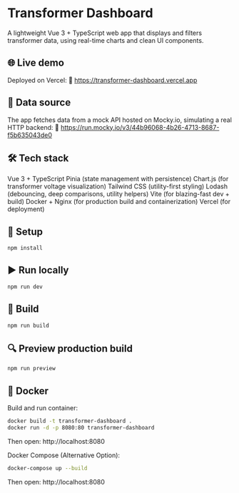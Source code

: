 # Transformer Dashboard

A lightweight Vue 3 + TypeScript web app that displays and filters transformer data, using real-time charts and clean UI components.

## 🌐 Live demo

Deployed on Vercel:
🔗 https://transformer-dashboard.vercel.app

## 📡 Data source

The app fetches data from a mock API hosted on Mocky.io, simulating a real HTTP backend:
🔗 https://run.mocky.io/v3/44b96068-4b26-4713-8687-f5b635043de0

## 🛠 Tech stack
Vue 3 + TypeScript
Pinia (state management with persistence)
Chart.js (for transformer voltage visualization)
Tailwind CSS (utility-first styling)
Lodash (debouncing, deep comparisons, utility helpers)
Vite (for blazing-fast dev + build)
Docker + Nginx (for production build and containerization)
Vercel (for deployment)

## 🚀 Setup

```bash
npm install
```

## ▶️ Run locally

```bash
npm run dev
```

## 🧱 Build

```bash
npm run build
```

## 🔍 Preview production build

```bash
npm run preview
```

## 🐳 Docker

Build and run container:

```bash
docker build -t transformer-dashboard .
docker run -d -p 8080:80 transformer-dashboard
```
Then open: http://localhost:8080

Docker Compose (Alternative Option):

```bash
docker-compose up --build
```
Then open: http://localhost:8080